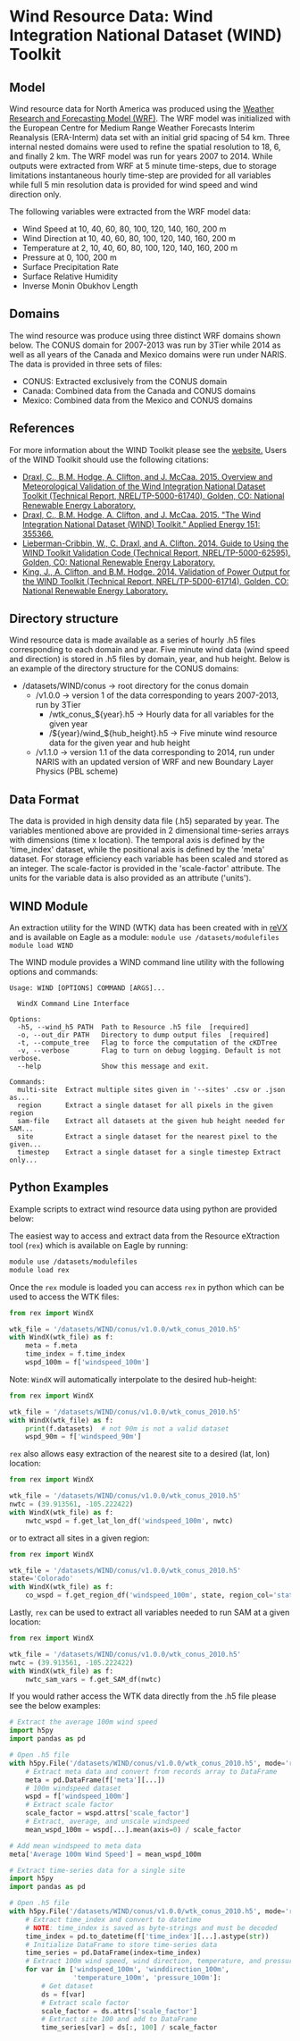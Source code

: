 # Wind Resource Data: Wind Integration National Dataset (WIND) Toolkit

## Model

Wind resource data for North America was produced using the [Weather Research and Forecasting Model (WRF)](https://www.mmm.ucar.edu/weather-research-and-forecasting-model). The WRF model was initialized with the European Centre for Medium Range Weather Forecasts Interim Reanalysis (ERA-Interm) data set with an initial grid spacing of 54 km.  Three internal nested domains were used to refine the spatial resolution to 18, 6, and finally 2 km.  The WRF model was run for years 2007 to 2014. While outputs were extracted from WRF at 5 minute time-steps, due to storage limitations instantaneous hourly time-step are provided for all variables while full 5 min resolution data is provided for wind speed and wind direction only.

The following variables were extracted from the WRF model data:
- Wind Speed at 10, 40, 60, 80, 100, 120, 140, 160, 200 m
- Wind Direction at 10, 40, 60, 80, 100, 120, 140, 160, 200 m
- Temperature at 2, 10, 40, 60, 80, 100, 120, 140, 160, 200 m
- Pressure at 0, 100, 200 m
- Surface Precipitation Rate
- Surface Relative Humidity
- Inverse Monin Obukhov Length

## Domains

The wind resource was produce using three distinct WRF domains shown below. The CONUS domain for 2007-2013 was run by 3Tier while 2014 as well as all years of the Canada and Mexico domains were run under NARIS. The data is provided in three sets of files:

- CONUS: Extracted exclusively from the CONUS domain
- Canada: Combined data from the Canada and CONUS domains
- Mexico: Combined data from the Mexico and CONUS domains

## References

For more information about the WIND Toolkit please see the [website.](https://www.nrel.gov/grid/wind-toolkit.html)
Users of the WIND Toolkit should use the following citations:
- [Draxl, C., B.M. Hodge, A. Clifton, and J. McCaa. 2015. Overview and Meteorological Validation of the Wind Integration National Dataset Toolkit (Technical Report, NREL/TP-5000-61740). Golden, CO: National Renewable Energy Laboratory.](https://www.nrel.gov/docs/fy15osti/61740.pdf)
- [Draxl, C., B.M. Hodge, A. Clifton, and J. McCaa. 2015. "The Wind Integration National Dataset (WIND) Toolkit." Applied Energy 151: 355366.](https://www.sciencedirect.com/science/article/pii/S0306261915004237?via%3Dihub)
- [Lieberman-Cribbin, W., C. Draxl, and A. Clifton. 2014. Guide to Using the WIND Toolkit Validation Code (Technical Report, NREL/TP-5000-62595). Golden, CO: National Renewable Energy Laboratory.](https://www.nrel.gov/docs/fy15osti/62595.pdf)
- [King, J., A. Clifton, and B.M. Hodge. 2014. Validation of Power Output for the WIND Toolkit (Technical Report, NREL/TP-5D00-61714). Golden, CO: National Renewable Energy Laboratory.](https://www.nrel.gov/docs/fy14osti/61714.pdf)

## Directory structure

Wind resource data is made available as a series of hourly .h5 files corresponding to each domain and year.  Five minute wind data (wind speed and direction) is stored in .h5 files by domain, year, and hub height. Below is an example of the directory structure for the CONUS domains:
- /datasets/WIND/conus -> root directory for the conus domain
    - /v1.0.0 -> version 1 of the data corresponding to years 2007-2013, run by 3Tier
        - /wtk_conus_${year}.h5 -> Hourly data for all variables for the given year
        - /${year}/wind_${hub_height}.h5 -> Five minute wind resource data for the given year and hub height
    - /v1.1.0 -> version 1.1 of the data corresponding to 2014, run under NARIS with an updated version of WRF and new Boundary Layer Physics (PBL scheme)

## Data Format

The data is provided in high density data file (.h5) separated by year.  The variables mentioned above are provided in 2 dimensional time-series arrays with dimensions (time x location). The temporal axis is defined by the 'time_index' dataset, while the positional axis is defined by the 'meta' dataset. For storage efficiency each variable has been scaled and stored as an integer. The scale-factor is provided in the 'scale-factor' attribute.  The units for the variable data is also provided as an attribute ('units').


## WIND Module

An extraction utility for the WIND (WTK) data has been created with in [reVX](https://github.com/nrel/reVX) and is available on Eagle as a module:
`module use /datasets/modulefiles`
`module load WIND`

The WIND module provides a WIND command line utility with the following options and commands:
```
Usage: WIND [OPTIONS] COMMAND [ARGS]...

  WindX Command Line Interface

Options:
  -h5, --wind_h5 PATH  Path to Resource .h5 file  [required]
  -o, --out_dir PATH   Directory to dump output files  [required]
  -t, --compute_tree   Flag to force the computation of the cKDTree
  -v, --verbose        Flag to turn on debug logging. Default is not verbose.
  --help               Show this message and exit.

Commands:
  multi-site  Extract multiple sites given in '--sites' .csv or .json as...
  region      Extract a single dataset for all pixels in the given region
  sam-file    Extract all datasets at the given hub height needed for SAM...
  site        Extract a single dataset for the nearest pixel to the given...
  timestep    Extract a single dataset for a single timestep Extract only...
```

## Python Examples

Example scripts to extract wind resource data using python are provided below:

The easiest way to access and extract data from the Resource eXtraction tool
(`rex`) which is available on Eagle by running:

```bash
module use /datasets/modulefiles
module load rex
```

Once the `rex` module is loaded you can access `rex` in python which can be used
to access the WTK files:

```python
from rex import WindX

wtk_file = '/datasets/WIND/conus/v1.0.0/wtk_conus_2010.h5'
with WindX(wtk_file) as f:
    meta = f.meta
    time_index = f.time_index
    wspd_100m = f['windspeed_100m']
```

Note: `WindX` will automatically interpolate to the desired hub-height:

```python
from rex import WindX

wtk_file = '/datasets/WIND/conus/v1.0.0/wtk_conus_2010.h5'
with WindX(wtk_file) as f:
    print(f.datasets)  # not 90m is not a valid dataset
    wspd_90m = f['windspeed_90m']
```

`rex` also allows easy extraction of the nearest site to a desired (lat, lon)
location:

```python
from rex import WindX

wtk_file = '/datasets/WIND/conus/v1.0.0/wtk_conus_2010.h5'
nwtc = (39.913561, -105.222422)
with WindX(wtk_file) as f:
    nwtc_wspd = f.get_lat_lon_df('windspeed_100m', nwtc)
```

or to extract all sites in a given region:

```python
from rex import WindX

wtk_file = '/datasets/WIND/conus/v1.0.0/wtk_conus_2010.h5'
state='Colorado'
with WindX(wtk_file) as f:
    co_wspd = f.get_region_df('windspeed_100m', state, region_col='state')
```

Lastly, `rex` can be used to extract all variables needed to run SAM at a given
location:

```python
from rex import WindX

wtk_file = '/datasets/WIND/conus/v1.0.0/wtk_conus_2010.h5'
nwtc = (39.913561, -105.222422)
with WindX(wtk_file) as f:
    nwtc_sam_vars = f.get_SAM_df(nwtc)
```

If you would rather access the WTK data directly from the .h5 file please see
the below examples:

```python
# Extract the average 100m wind speed
import h5py
import pandas as pd

# Open .h5 file
with h5py.File('/datasets/WIND/conus/v1.0.0/wtk_conus_2010.h5', mode='r') as f:
    # Extract meta data and convert from records array to DataFrame
    meta = pd.DataFrame(f['meta'][...])
    # 100m windspeed dataset
    wspd = f['windspeed_100m']
    # Extract scale factor
    scale_factor = wspd.attrs['scale_factor']
    # Extract, average, and unscale windspeed
    mean_wspd_100m = wspd[...].mean(axis=0) / scale_factor

# Add mean windspeed to meta data
meta['Average 100m Wind Speed'] = mean_wspd_100m
```

```python
# Extract time-series data for a single site
import h5py
import pandas as pd

# Open .h5 file
with h5py.File('/datasets/WIND/conus/v1.0.0/wtk_conus_2010.h5', mode='r') as f:
    # Extract time_index and convert to datetime
    # NOTE: time_index is saved as byte-strings and must be decoded
    time_index = pd.to_datetime(f['time_index'][...].astype(str))
    # Initialize DataFrame to store time-series data
    time_series = pd.DataFrame(index=time_index)
    # Extract 100m wind speed, wind direction, temperature, and pressure
    for var in ['windspeed_100m', 'winddirection_100m',
    			'temperature_100m', 'pressure_100m']:
    	# Get dataset
    	ds = f[var]
    	# Extract scale factor
    	scale_factor = ds.attrs['scale_factor']
    	# Extract site 100 and add to DataFrame
    	time_series[var] = ds[:, 100] / scale_factor
```